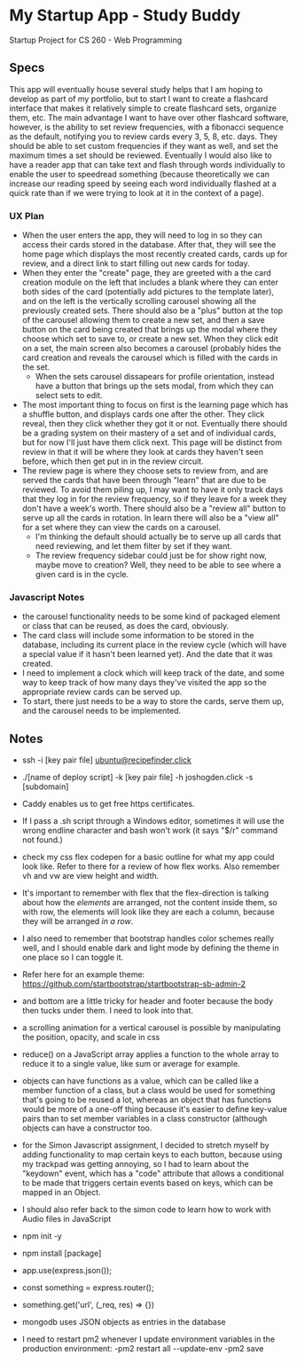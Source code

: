 # My Startup App - Study Buddy
Startup Project for CS 260 - Web Programming

## Specs
This app will eventually house several study helps that I am hoping to develop as part of my portfolio, but to start I
want to create a flashcard interface that makes it relatively simple to create flashcard sets, organize them, etc. The
main advantage I want to have over other flashcard software, however, is the ability to set review frequencies, with a
fibonacci sequence as the default, notifying you to review cards every 3, 5, 8, etc. days. They should be able to set
custom frequencies if they want as well, and set the maximum times a set should be reviewed.
Eventually I would also like to have a reader app that can take text and flash through words individually to enable the
user to speedread something (because theoretically we can increase our reading speed by seeing each word individually
flashed at a quick rate than if we were trying to look at it in the context of a page).

### UX Plan
- When the user enters the app, they will need to log in so they can access their cards stored in the database. After
  that, they will see the home page which displays the most recently created cards, cards up for review, and a direct
  link to start filling out new cards for today.
- When they enter the "create" page, they are greeted with a the card creation module on the left that includes a blank
  where they can enter both sides of the card (potentially add pictures to the template later), and on the left is the
  vertically scrolling carousel showing all the previously created sets. There should also be a "plus" button at the top
  of the carousel allowing them to create a new set, and then a save button on the card being created that brings up the 
  modal where they choose which set to save to, or create a new set. When they click edit on a set, the main screen also
  becomes a carousel (probably hides the card creation and reveals the carousel which is filled with the cards in the 
  set.
  - When the sets carousel dissapears for profile orientation, instead have a button that brings up the sets modal,
    from which they can select sets to edit.
- The most important thing to focus on first is the learning page which has a shuffle button, and displays cards one
  after the other. They click reveal, then they click whether they got it or not. Eventually there should be a grading
  system on their mastery of a set and of individual cards, but for now I'll just have them click next. This page will
  be distinct from review in that it will be where they look at cards they haven't seen before, which then get put in
  in the review circuit.
- The review page is where they choose sets to review from, and are served the cards that have been through "learn" that
  are due to be reviewed. To avoid them piling up, I may want to have it only track days that they log in for the review
  frequency, so if they leave for a week they don't have a week's worth. There should also be a "review all" button to
  serve up all the cards in rotation. In learn there will also be a "view all" for a set where they can view the cards
  on a carousel.
  - I'm thinking the default should actually be to serve up all cards that need reviewing, and let them filter by set if
    they want.
  - The review frequency sidebar could just be for show right now, maybe move to creation? Well, they need to be able to
    see where a given card is in the cycle.

### Javascript Notes
- the carousel functionality needs to be some kind of packaged element or class that can be reused, as does the card,
  obviously.
- The card class will include some information to be stored in the database, including its current place in the review
  cycle (which will have a special value if it hasn't been learned yet). And the date that it was created.
- I need to implement a clock which will keep track of the date, and some way to keep track of how many days they've
  visited the app so the appropriate review cards can be served up.
- To start, there just needs to be a way to store the cards, serve them up, and the carousel needs to be implemented.

## Notes

- ssh -i [key pair file] ubuntu@recipefinder.click
- ./[name of deploy script] -k [key pair file] -h joshogden.click -s [subdomain]
- Caddy enables us to get free https certificates.
- If I pass a .sh script through a Windows editor, sometimes it will use the wrong endline character and bash won't
  work (it says "$/r" command not found.)
- check my css flex codepen for a basic outline for what my app could look like. Refer to there for a review of how flex
  works. Also remember vh and vw are view height and width.

- It's important to remember with flex that the flex-direction is talking about how the *elements* are arranged, not the
  content inside them, so with row, the elements will look like they are each a column, because they will be arranged
  *in a row*.

- I also need to remember that bootstrap handles color schemes really well, and I should enable dark and light mode by
  defining the theme in one place so I can toggle it.

- Refer here for an example theme: https://github.com/startbootstrap/startbootstrap-sb-admin-2

- and bottom are a little tricky for header and footer because the body then tucks under them. I need to look
  into that.

- a scrolling animation for a vertical carousel is possible by manipulating the position, opacity, and scale in css

- reduce() on a JavaScript array applies a function to the whole array to reduce it to a single value, like sum or
  average for example.

- objects can have functions as a value, which can be called like a member function of a class, but a class would be
  used for something that's going to be reused a lot, whereas an object that has functions would be more of a one-off
  thing because it's easier to define key-value pairs than to set member variables in a class constructor (although
  objects can have a constructor too.

- for the Simon Javascript assignment, I decided to stretch myself by adding functionality to map certain keys to each
  button, because using my trackpad was getting annoying, so I had to learn about the "keydown" event, which has a 
  "code" attribute that allows a conditional to be made that triggers certain events based on keys, which can be mapped
  in an Object.
  
- I should also refer back to the simon code to learn how to work with Audio files in JavaScript

- npm init -y

- npm install [package]

- app.use(express.json());

- const something = express.router();

- something.get('url', (_req, res) => {})

- mongodb uses JSON objects as entries in the database

- I need to restart pm2 whenever I update environment variables in the production environment:
  -pm2 restart all --update-env
  -pm2 save
